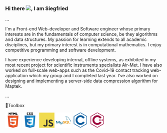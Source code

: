 ### Hi there <img src="https://raw.githubusercontent.com/MartinHeinz/MartinHeinz/master/wave.gif" width="30px">, I am Siegfried 

...

I'm a Front-end Web-developer and Software engineer whose primary interests are in the fundamentals of computer science, be they algorithms and data structures. My passion for learning extends to all academic disciplines, but my primary interest is in computational mathematics. I enjoy competitive programming and software development. 

I have experience developing internal, offline systems, as exhibited in my most recent project for scientific instruments specialists Air-Met. I have also worked on full-scale web-apps such as the Covid-19 contact tracking web-application which my group and I completed last year. I’ve also worked on designing and implementing a server-side data compression algorithm for Maptek. 

...

🧰Toolbox


<img src="https://github.com/devicons/devicon/blob/master/icons/html5/html5-original-wordmark.svg" alt="HTML5 Logo" width="50px" height="50px" />
<img src="https://github.com/devicons/devicon/blob/master/icons/css3/css3-original-wordmark.svg" alt="CSS Logo" width="50px" height="50px" />
<img src="https://github.com/devicons/devicon/blob/master/icons/javascript/javascript-original.svg" alt="JS Logo" width="50px" height="50px" />
<img src="https://github.com/devicons/devicon/blob/master/icons/mysql/mysql-original-wordmark.svg" alt="MYSQL Logo" width="50px" height="50px" />
<img src="https://github.com/devicons/devicon/blob/master/icons/c/c-line.svg" alt="C Logo" width="50px" height="50px" />
<img src="https://github.com/devicons/devicon/blob/master/icons/cplusplus/cplusplus-line.svg" alt="C++ Logo" width="50px" height="50px" />


<!--
**eulersBrick/eulersBrick** is a ✨ _special_ ✨ repository because its `README.md` (this file) appears on your GitHub profile.

Here are some ideas to get you started:

- 🔭 I’m currently working on ...
- 🌱 I’m currently learning ...
- 👯 I’m looking to collaborate on ...
- 🤔 I’m looking for help with ...
- 💬 Ask me about ...
- 📫 How to reach me: ...
- 😄 Pronouns: ...
- ⚡ Fun fact: ...
-->
